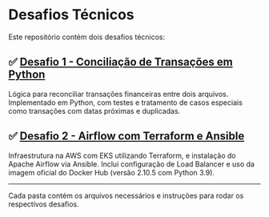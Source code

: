 # Desafios Técnicos

Este repositório contém dois desafios técnicos:

## ✅ [Desafio 1 - Conciliação de Transações em Python](desafio1/README_PYTHON.md)

Lógica para reconciliar transações financeiras entre dois arquivos. Implementado em Python, com testes e tratamento de casos especiais como transações com datas próximas e duplicadas.

## ✅ [Desafio 2 - Airflow com Terraform e Ansible](desafio2/README_AIRFLOW.md)

Infraestrutura na AWS com EKS utilizando Terraform, e instalação do Apache Airflow via Ansible. Inclui configuração de Load Balancer e uso da imagem oficial do Docker Hub (versão 2.10.5 com Python 3.9).

---

Cada pasta contém os arquivos necessários e instruções para rodar os respectivos desafios.
